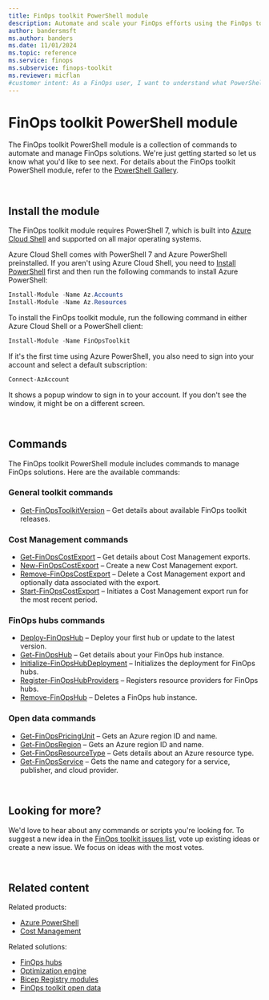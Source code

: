 ```yaml
---
title: FinOps toolkit PowerShell module
description: Automate and scale your FinOps efforts using the FinOps toolkit PowerShell module, which includes commands to manage FinOps solutions.
author: bandersmsft
ms.author: banders
ms.date: 11/01/2024
ms.topic: reference
ms.service: finops
ms.subservice: finops-toolkit
ms.reviewer: micflan
#customer intent: As a FinOps user, I want to understand what PowerShell commands are available in the FinOpsToolkit module.
---
```


<!-- markdownlint-disable-next-line MD025 -->
# FinOps toolkit PowerShell module

The FinOps toolkit PowerShell module is a collection of commands to automate and manage FinOps solutions. We're just getting started so let us know what you'd like to see next. For details about the FinOps toolkit PowerShell module, refer to the [PowerShell Gallery](https://www.powershellgallery.com/packages/FinOpsToolkit).

<br>

## Install the module

The FinOps toolkit module requires PowerShell 7, which is built into [Azure Cloud Shell](https://portal.azure.com/#cloudshell) and supported on all major operating systems. 

Azure Cloud Shell comes with PowerShell 7 and Azure PowerShell preinstalled. If you aren't using Azure Cloud Shell, you need to [Install PowerShell](/powershell/scripting/install/installing-powershell) first and then run the following commands to install Azure PowerShell:

```powershell
Install-Module -Name Az.Accounts
Install-Module -Name Az.Resources
```

To install the FinOps toolkit module, run the following command in either Azure Cloud Shell or a PowerShell client:

```powershell
Install-Module -Name FinOpsToolkit
```

If it's the first time using Azure PowerShell, you also need to sign into your account and select a default subscription:

```powershell
Connect-AzAccount
```

It shows a popup window to sign in to your account. If you don't see the window, it might be on a different screen.

<br>

## Commands

The FinOps toolkit PowerShell module includes commands to manage FinOps solutions. Here are the available commands:

### General toolkit commands

- [Get-FinOpsToolkitVersion](toolkit/Get-FinOpsToolkitVersion.md) – Get details about available FinOps toolkit releases.

### Cost Management commands

- [Get-FinOpsCostExport](cost/Get-FinOpsCostExport.md) – Get details about Cost Management exports.
- [New-FinOpsCostExport](cost/New-FinOpsCostExport.md) – Create a new Cost Management export.
- [Remove-FinOpsCostExport](cost/Remove-FinOpsCostExport.md) – Delete a Cost Management export and optionally data associated with the export.
- [Start-FinOpsCostExport](cost/Start-FinOpsCostExport.md) – Initiates a Cost Management export run for the most recent period.

### FinOps hubs commands

- [Deploy-FinOpsHub](hubs/Deploy-FinOpsHub.md) – Deploy your first hub or update to the latest version.
- [Get-FinOpsHub](hubs/Get-FinOpsHub.md) – Get details about your FinOps hub instance.
- [Initialize-FinOpsHubDeployment](hubs/Initialize-FinOpsHubDeployment.md) – Initializes the deployment for FinOps hubs.
- [Register-FinOpsHubProviders](hubs/Register-FinOpsHubProviders.md) – Registers resource providers for FinOps hubs.
- [Remove-FinOpsHub](hubs/Remove-FinOpsHub.md) – Deletes a FinOps hub instance.

### Open data commands

- [Get-FinOpsPricingUnit](data/Get-FinOpsPricingUnit.md) – Gets an Azure region ID and name.
- [Get-FinOpsRegion](data/Get-FinOpsRegion.md) – Gets an Azure region ID and name.
- [Get-FinOpsResourceType](data/Get-FinOpsResourceType.md) – Gets details about an Azure resource type.
- [Get-FinOpsService](data/Get-FinOpsService.md) – Gets the name and category for a service, publisher, and cloud provider.

<br>

## Looking for more?

We'd love to hear about any commands or scripts you're looking for. To suggest a new idea in the [FinOps toolkit issues list](https://aka.ms/ftk/ideas), vote up existing ideas or create a new issue. We focus on ideas with the most votes.

<br>

## Related content

Related products:

- [Azure PowerShell](/powershell/azure/)
- [Cost Management](/azure/cost-management-billing/costs/)

Related solutions:

- [FinOps hubs](../hubs/finops-hubs-overview.md)
- [Optimization engine](../optimization-engine/overview.md)
- [Bicep Registry modules](../bicep-registry/modules.md)
- [FinOps toolkit open data](../open-data.md)

<br>
